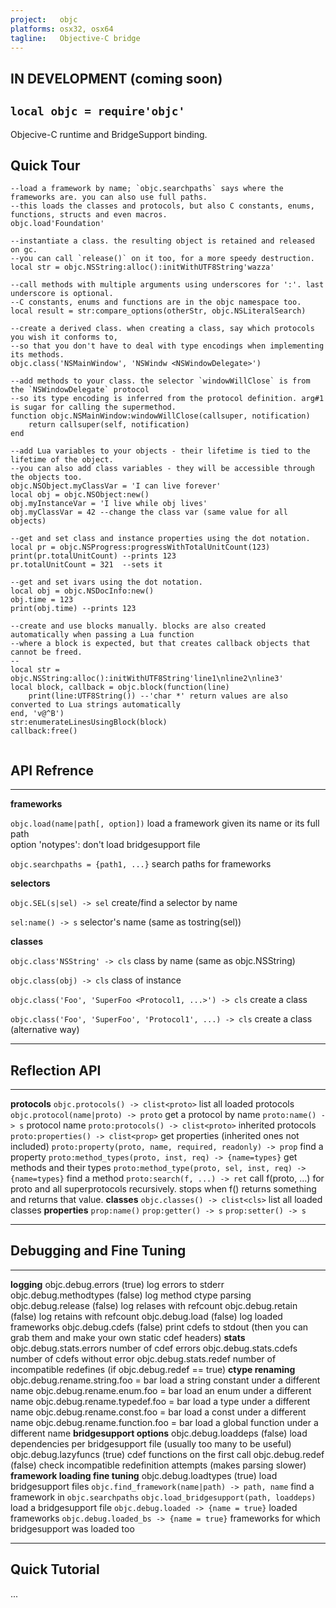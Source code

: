 ```yaml
---
project:   objc
platforms: osx32, osx64
tagline:   Objective-C bridge
---
```


## IN DEVELOPMENT (coming soon)

## `local objc = require'objc'`

Objecive-C runtime and BridgeSupport binding.

## Quick Tour

~~~{.lua}
--load a framework by name; `objc.searchpaths` says where the frameworks are. you can also use full paths.
--this loads the classes and protocols, but also C constants, enums, functions, structs and even macros.
objc.load'Foundation'

--instantiate a class. the resulting object is retained and released on gc.
--you can call `release()` on it too, for a more speedy destruction.
local str = objc.NSString:alloc():initWithUTF8String'wazza'

--call methods with multiple arguments using underscores for ':'. last underscore is optional.
--C constants, enums and functions are in the objc namespace too.
local result = str:compare_options(otherStr, objc.NSLiteralSearch)

--create a derived class. when creating a class, say which protocols you wish it conforms to,
--so that you don't have to deal with type encodings when implementing its methods.
objc.class('NSMainWindow', 'NSWindw <NSWindowDelegate>')

--add methods to your class. the selector `windowWillClose` is from the `NSWindowDelegate` protocol
--so its type encoding is inferred from the protocol definition. arg#1 is sugar for calling the supermethod.
function objc.NSMainWindow:windowWillClose(callsuper, notification)
	return callsuper(self, notification)
end

--add Lua variables to your objects - their lifetime is tied to the lifetime of the object.
--you can also add class variables - they will be accessible through the objects too.
objc.NSObject.myClassVar = 'I can live forever'
local obj = objc.NSObject:new()
obj.myInstanceVar = 'I live while obj lives'
obj.myClassVar = 42 --change the class var (same value for all objects)

--get and set class and instance properties using the dot notation.
local pr = objc.NSProgress:progressWithTotalUnitCount(123)
print(pr.totalUnitCount) --prints 123
pr.totalUnitCount = 321  --sets it

--get and set ivars using the dot notation.
local obj = objc.NSDocInfo:new()
obj.time = 123
print(obj.time) --prints 123

--create and use blocks manually. blocks are also created automatically when passing a Lua function
--where a block is expected, but that creates callback objects that cannot be freed.
--
local str = objc.NSString:alloc():initWithUTF8String'line1\nline2\nline3'
local block, callback = objc.block(function(line)
	print(line:UTF8String()) --'char *' return values are also converted to Lua strings automatically
end, 'v@^B')
str:enumerateLinesUsingBlock(block)
callback:free()


~~~

## API Refrence

----------------------------------------------------------- --------------------------------------------------------------
__frameworks__

`objc.load(name|path[, option])`										load a framework given its name or its full path \
																				option 'notypes': don't load bridgesupport file

`objc.searchpaths = {path1, ...}`									search paths for frameworks

__selectors__

`objc.SEL(s|sel) -> sel`												create/find a selector by name

`sel:name() -> s`															selector's name (same as tostring(sel))

__classes__

`objc.class'NSString' -> cls`											class by name (same as objc.NSString)

`objc.class(obj) -> cls`												class of instance

`objc.class('Foo', 'SuperFoo <Protocol1, ...>') -> cls`		create a class

`objc.class('Foo', 'SuperFoo', 'Protocol1', ...) -> cls`		create a class (alternative way)

----------------------------------------------------------- --------------------------------------------------------------


## Reflection API

----------------------------------------------------------- --------------------------------------------------------------
__protocols__
`objc.protocols() -> clist<proto>`									list all loaded protocols
`objc.protocol(name|proto) -> proto`								get a protocol by name
`proto:name() -> s`														protocol name
`proto:protocols() -> clist<proto>`									inherited protocols
`proto:properties() -> clist<prop>`									get properties (inherited ones not included)
`proto:property(proto, name, required, readonly) -> prop`	find a property
`proto:method_types(proto, inst, req) -> {name=types}`		get methods and their types
`proto:method_type(proto, sel, inst, req) -> {name=types}`	find a method
`proto:search(f, ...) -> ret`											call f(proto, ...) for proto and all superprotocols recursively. stops when f() returns something and returns that value.
__classes__
`objc.classes() -> clist<cls>`										list all loaded classes
__properties__
`prop:name()`
`prop:getter() -> s`
`prop:setter() -> s`
----------------------------------------------------------- --------------------------------------------------------------


## Debugging and Fine Tuning

----------------------------------------------------------- --------------------------------------------------------------
__logging__
objc.debug.errors (true)												log errors to stderr
objc.debug.methodtypes (false)										log method ctype parsing
objc.debug.release (false)												log relases with refcount
objc.debug.retain (false)												log retains with refcount
objc.debug.load (false)													log loaded frameworks
objc.debug.cdefs (false)												print cdefs to stdout (then you can grab them and make your own static cdef headers)
__stats__
objc.debug.stats.errors										         number of cdef errors
objc.debug.stats.cdefs													number of cdefs without error
objc.debug.stats.redef													number of incompatible redefines (if objc.debug.redef == true)
__ctype renaming__
objc.debug.rename.string.foo = bar									load a string constant under a different name
objc.debug.rename.enum.foo = bar										load an enum under a different name
objc.debug.rename.typedef.foo = bar									load a type under a different name
objc.debug.rename.const.foo = bar									load a const under a different name
objc.debug.rename.function.foo = bar								load a global function under a different name
__bridgesupport options__
objc.debug.loaddeps (false)											load dependencies per bridgesupport file (usually too many to be useful)
objc.debug.lazyfuncs (true)											cdef functions on the first call
objc.debug.redef (false)												check incompatible redefinition attempts (makes parsing slower)
__framework loading fine tuning__
objc.debug.loadtypes (true)											load bridgesupport files
`objc.find_framework(name|path) -> path, name`					find a framework in `objc.searchpaths`
`objc.load_bridgesupport(path, loaddeps)`							load a bridgesupport file
`objc.debug.loaded -> {name = true}`								loaded frameworks
`objc.debug.loaded_bs -> {name = true}`							frameworks for which bridgesupport was loaded too
----------------------------------------------------------- --------------------------------------------------------------

## Quick Tutorial

...


